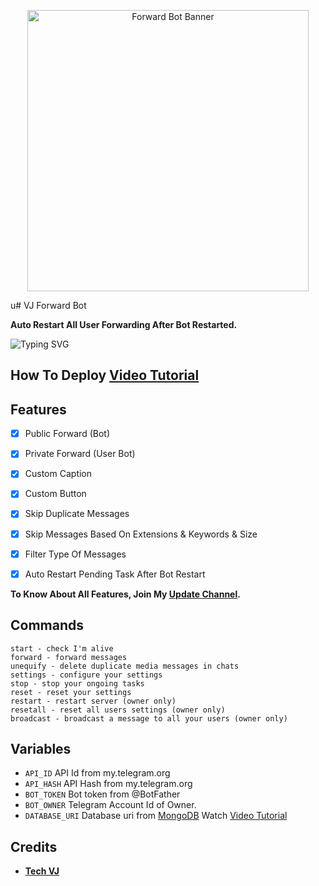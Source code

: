 <p align="center">
  <img src="https://i.postimg.cc/D0qQ884r/FORWARD-BOT-PIC-17.png" alt="Forward Bot Banner" width="450"/>
</p>


u# VJ Forward Bot

<b>Auto Restart All User Forwarding After Bot Restarted.</b>

![Typing SVG](https://readme-typing-svg.herokuapp.com/?lines=Welcome+To+VJ+Forward+Bot+!)

## How To Deploy [Video Tutorial](https://youtu.be/A-iIh_5WAlk)

## Features

- [x] Public Forward (Bot)
- [x] Private Forward (User Bot)
- [x] Custom Caption 
- [x] Custom Button
- [x] Skip Duplicate Messages
- [x] Skip Messages Based On Extensions & Keywords & Size
- [x] Filter Type Of Messages
- [x] Auto Restart Pending Task After Bot Restart 


<b>To Know About All Features, Join My <a href='https://t.me/VJ_Botz'>Update Channel</a>.</b>

## Commands

```
start - check I'm alive 
forward - forward messages
unequify - delete duplicate media messages in chats
settings - configure your settings
stop - stop your ongoing tasks
reset - reset your settings
restart - restart server (owner only)
resetall - reset all users settings (owner only)
broadcast - broadcast a message to all your users (owner only)
```

## Variables

* `API_ID` API Id from my.telegram.org
* `API_HASH` API Hash from my.telegram.org
* `BOT_TOKEN` Bot token from @BotFather
* `BOT_OWNER` Telegram Account Id of Owner.
* `DATABASE_URI` Database uri from [MongoDB](https://mongodb.com) Watch [Video Tutorial](https://youtu.be/DAHRmFdw99o)

## Credits

* <b>[Tech VJ](https://youtube.com/@Tech_VJ)</b>
